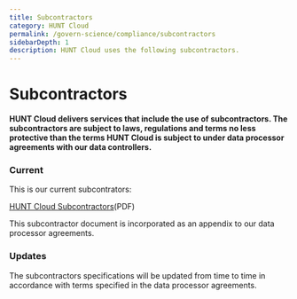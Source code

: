 ```yaml
---
title: Subcontractors
category: HUNT Cloud
permalink: /govern-science/compliance/subcontractors
sidebarDepth: 1
description: HUNT Cloud uses the following subcontractors.
---
```


# Subcontractors

**HUNT Cloud delivers services that include the use of subcontractors. The subcontractors are subject to laws, regulations and terms no less protective than the terms HUNT Cloud is subject to under data processor agreements with our data controllers.**

### Current 

This is our current subcontrators:

[HUNT Cloud Subcontractors](https://assets.hdc.ntnu.no/assets/governance/hunt-cloud-subcontractors.pdf)(PDF)

This subcontractor document is incorporated as an appendix to our data processor agreements.

### Updates

The subcontractors specifications will be updated from time to time in accordance with terms specified in the data processor agreements.


